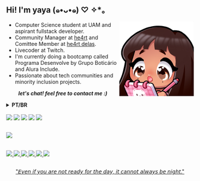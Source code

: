 ## Hi! I'm yaya (๑•ᴗ•๑) ♡ ✧*。

<img align='right' src="yayaAnotando.png" width="200">

- Computer Science student at UAM and aspirant fullstack developer.
- Community Manager at [he4rt](https://heartdevs.com/) and Comittee Member at [he4rt delas](https://twitter.com/He4rtDevs/status/1577314455247011842).
- Livecoder at Twitch.
- I'm currently doing a bootcamp called Programa Desenvolve by Grupo Boticário and Alura Include.
- Passionate about tech communities and minority inclusion projects.

 <p align='center'><i><b> let's chat! feel free to contact me :) </i></b>

 <details>
  <summary><b>PT/BR</b></summary>
    <h2>Oi, eu sou a yaya (๑•ᴗ•๑) ♡ ✧*</h2>

- Estudante de Ciência da Computação pela UAM e aspirante a desenvolvedora fullstack.
- Community Manager na [he4rt](https://heartdevs.com/) e membra do comitê da [he4rt delas](https://twitter.com/He4rtDevs/status/1577314455247011842).
- Faço lives codando na [Twitch](https://www.twitch.tv/yayahe4rt)
- Atualmente estou fazendo o bootcamp chamado Programa Desenvolve pela Grupo Boticário e Alura Include.
- Sou apaixonada por comunidades de tecnologia e projetos de inclusão de minorias.
 <p align='center'><i><b> vamos conversar! sinta-se livre para me contatar :) </i></b>


</summary>
</details>

<br>

<div>
  <a href="https://twitter.com/yayaflc" target="_blank">  <img src="https://img.shields.io/badge/Twitter-1DA1F2?style=for-the-badge&logo=twitter&logoColor=white" /></a>
  <a href="https://instagram.com/yayaflc" target="_blank"> <img src="https://img.shields.io/badge/-Instagram-%23E4405F?style=for-the-badge&logo=instagram&logoColor=white" target="_blank"></a>
 	<a href="https://www.twitch.tv/yayahe4rt" target="_blank"> <img src="https://img.shields.io/badge/Twitch-9146FF?style=for-the-badge&logo=twitch&logoColor=white" target="_blank"></a>
  <a href="https://www.linkedin.com/in/yasminccfe/" target="_blank"> <img src="https://img.shields.io/badge/-LinkedIn-%230077B5?style=for-the-badge&logo=linkedin&logoColor=white" target="_blank"></a>
  <a href = "mailto:yasminccfe@gmail.com"><img src="https://img.shields.io/badge/-Gmail-%23333?style=for-the-badge&logo=gmail&logoColor=white" target="_blank"></a>
</div>

##

<div>
  <a href="https://github.com/yayaflc">
  <img height="180em" src="https://github-readme-stats.vercel.app/api?username=yayaflc&show_icons=true&theme=dracula&include_all_commits=true&count_private=true"/>
</div>

##

<div>
  <img src="https://img.shields.io/badge/HTML5-E34F26?style=for-the-badge&logo=html5&logoColor=white" />
  <img src="https://img.shields.io/badge/CSS3-1572B6?style=for-the-badge&logo=css3&logoColor=white" />
  <img src="https://img.shields.io/badge/JavaScript-323330?style=for-the-badge&logo=javascript&logoColor=F7DF1E" />
  <img src="https://img.shields.io/badge/node.js-6DA55F?style=for-the-badge&logo=node.js&logoColor=white)">
  <img src="https://img.shields.io/badge/Figma-F24E1E?style=for-the-badge&logo=figma&logoColor=white" />
  <img src="https://img.shields.io/badge/Adobe%20Photoshop-31A8FF?style=for-the-badge&logo=Adobe%20Photoshop&logoColor=black" />
</div>
 
##
  
  
 <p align='center'> "𝘌𝘷𝘦𝘯 𝘪𝘧 𝘺𝘰𝘶 𝘢𝘳𝘦 𝘯𝘰𝘵 𝘳𝘦𝘢𝘥𝘺 𝘧𝘰𝘳 𝘵𝘩𝘦 𝘥𝘢𝘺, 𝘪𝘵 𝘤𝘢𝘯𝘯𝘰𝘵 𝘢𝘭𝘸𝘢𝘺𝘴 𝘣𝘦 𝘯𝘪𝘨𝘩𝘵."

